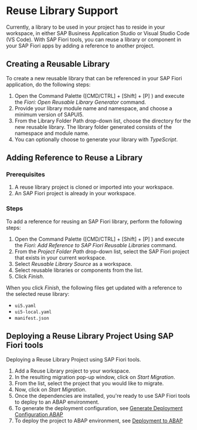 <!-- loio6e99fbb264eb4911a8e01ae5882bc52e -->

# Reuse Library Support

Currently, a library to be used in your project has to reside in your workspace, in either SAP Business Application Studio or Visual Studio Code \(VS Code\). With SAP Fiori tools, you can reuse a library or component in your SAP Fiori apps by adding a reference to another project.



<a name="loio6e99fbb264eb4911a8e01ae5882bc52e__section_q44_n5k_wxb"/>

## Creating a Reusable Library

To create a new reusable library that can be referenced in your SAP Fiori application, do the following steps:

1.  Open the Command Palette \([CMD/CTRL\] + [Shift\] + [P\] \) and execute the *Fiori: Open Reusable Library Generator* command.
2.  Provide your library module name and namespace, and choose a minimum version of SAPUI5.
3.  From the Library Folder Path drop-down list, choose the directory for the new reusable library. The library folder generated consists of the namespace and module name.
4.  You can optionally choose to generate your library with *TypeScript*.



<a name="loio6e99fbb264eb4911a8e01ae5882bc52e__section_lvq_qfg_3qb"/>

## Adding Reference to Reuse a Library



### Prerequisites

1.  A reuse library project is cloned or imported into your workspace.
2.  An SAP Fiori project is already in your workspace.



### Steps

To add a reference for reusing an SAP Fiori library, perform the following steps:

1.  Open the Command Palette \([CMD/CTRL\] + [Shift\] + [P\] \) and execute the *Fiori: Add Reference to SAP Fiori Reusable Libraries* command.
2.  From the *Project Folder Path* drop-down list, select the SAP Fiori project that exists in your current workspace.
3.  Select *Reusable Library Source* as a workspace.
4.  Select reusable libraries or components from the list.
5.  Click *Finish*.

When you click *Finish*, the following files get updated with a reference to the selected reuse library:

-   `ui5.yaml`
-   `ui5-local.yaml`
-   `manifest.json`



<a name="loio6e99fbb264eb4911a8e01ae5882bc52e__section_a4h_r1v_j5b"/>

## Deploying a Reuse Library Project Using SAP Fiori tools

Deploying a Reuse Library Project using SAP Fiori tools.

1.  Add a Reuse Library project to your workspace.
2.  In the resulting migration pop-up window, click on *Start Migration*.
3.  From the list, select the project that you would like to migrate.
4.  Now, click on *Start Migration*.
5.  Once the dependencies are installed, you're ready to use SAP Fiori tools to deploy to an ABAP environment.
6.  To generate the deployment configuration, see [Generate Deployment Configuration ABAP](../Deploying-an-Application/generate-deployment-configuration-abap-c06b9cb.md)
7.  To deploy the project to ABAP environment, see [Deployment to ABAP](../Deploying-an-Application/deployment-of-application-607014e.md#loio607014e278d941fda4440f92f4a324a6__abap)

